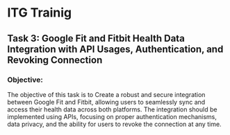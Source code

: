 # ITG Trainig
## Task 3: Google Fit and Fitbit Health Data Integration with API Usages, Authentication, and Revoking Connection
### Objective:  
The objective of this task is to Create a robust and secure integration between Google Fit and Fitbit, allowing users to seamlessly sync and access their health data across both platforms. The integration should be implemented using APIs, focusing on proper authentication mechanisms, data privacy, and the ability for users to revoke the connection at any time.